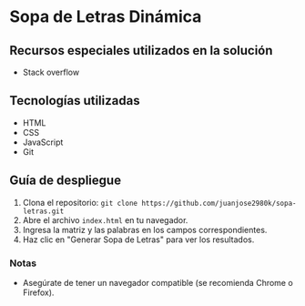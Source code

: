 # Sopa de Letras Dinámica

## Recursos especiales utilizados en la solución
- Stack overflow

## Tecnologías utilizadas
- HTML
- CSS
- JavaScript
- Git

## Guía de despliegue
1. Clona el repositorio: `git clone https://github.com/juanjose2980k/sopa-letras.git`
2. Abre el archivo `index.html` en tu navegador.
3. Ingresa la matriz y las palabras en los campos correspondientes.
4. Haz clic en "Generar Sopa de Letras" para ver los resultados.

### Notas
- Asegúrate de tener un navegador compatible (se recomienda Chrome o Firefox).
